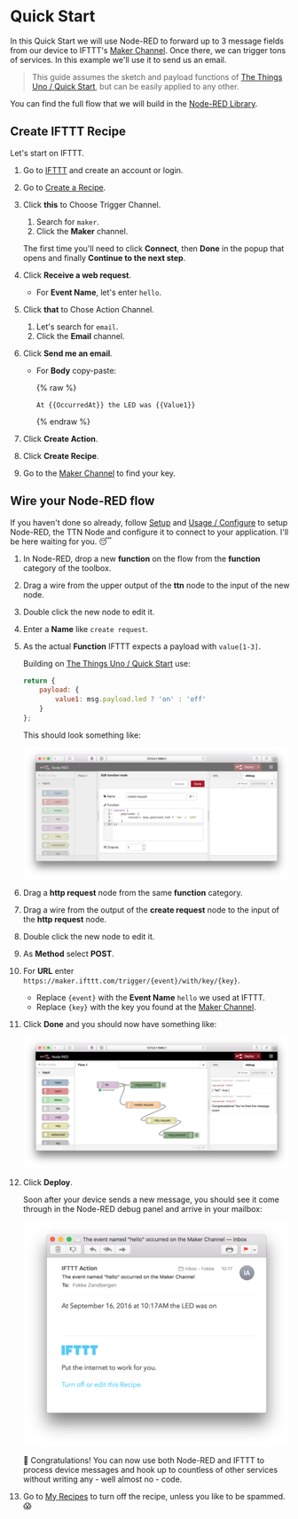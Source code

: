 # Quick Start
In this Quick Start we will use Node-RED to forward up to 3 message fields from our device to IFTTT's [Maker Channel](https://ifttt.com/maker). Once there, we can trigger tons of services. In this example we'll use it to send us an email.

> This guide assumes the sketch and payload functions of [The Things Uno / Quick Start](/uno/#quick-start), but can be easily applied to any other.

You can find the full flow that we will build in the [Node-RED Library](http://flows.nodered.org/flow/a14cfb633c0bd093d52cab3c12297ee9).

## Create IFTTT Recipe
Let's start on IFTTT.

1.  Go to [IFTTT](https://ifttt.com) and create an account or login.
2.  Go to [Create a Recipe](https://ifttt.com/myrecipes/personal/new).
3.  Click **this** to Choose Trigger Channel.

    1.  Search for `maker`.
    2.  Click the **Maker** channel.

    The first time you'll need to click **Connect**, then **Done** in the popup that opens and finally **Continue to the next step**.
    
4.  Click **Receive a web request**.

    *  For **Event Name**, let's enter `hello`.
    
5.  Click **that** to Chose Action Channel.

    1.  Let's search for `email`.
    2.  Click the **Email** channel.

6.  Click **Send me an email**.

    *  For **Body** copy-paste:

       {% raw %}
       ```
       At {{OccurredAt}} the LED was {{Value1}}
       ```
       {% endraw %}

7.  Click **Create Action**.
8.  Click **Create Recipe**.
9.  Go to the [Maker Channel](https://ifttt.com/maker) to find your key.

## Wire your Node-RED flow
If you haven't done so already, follow [Setup](#setup) and [Usage / Configure](#configure) to setup Node-RED, the TTN Node and configure it to connect to your application. I'll be here waiting for you. 😴

1.  In Node-RED, drop a new **function** on the flow from the **function** category of the toolbox.
2.  Drag a wire from the upper output of the **ttn** node to the input of the new node.
3.  Double click the new node to edit it.
4.  Enter a **Name** like `create request`.
5.  As the actual **Function** IFTTT expects a payload with `value[1-3]`.

    Building on [The Things Uno / Quick Start](/uno/#quick-start) use: 

    ```javascript
    return {
        payload: {
            value1: msg.payload.led ? 'on' : 'off'
        }
    };
    ```

    This should look something like:

    ![Edit function node](node-red-ifttt-function.png)

6.  Drag a **http request** node from the same **function** category.
7.  Drag a wire from the output of the **create request** node to the input of the **http request** node.
8.  Double click the new node to edit it.
9.  As **Method** select **POST**.
10. For **URL** enter `https://maker.ifttt.com/trigger/{event}/with/key/{key}`.

    * Replace `{event}` with the **Event Name** `hello` we used at IFTTT.
    * Replace `{key}` with the key you found at the [Maker Channel](https://ifttt.com/maker).
11. Click **Done** and you should now have something like:

    ![Flow](node-red-ifttt-flow.png)

12. Click **Deploy**.

    Soon after your device sends a new message, you should see it come through in the Node-RED debug panel and arrive in your mailbox:

    ![E-mail](node-red-ifttt-email.png)

    🎉 Congratulations! You can now use both Node-RED and IFTTT to process device messages and hook up to countless of other services without writing any - well almost no - code.

13. Go to [My Recipes](https://ifttt.com/myrecipes/personal) to turn off the recipe, unless you like to be spammed. 😱
